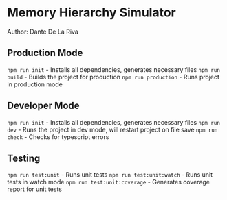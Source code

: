 
# Memory Hierarchy Simulator
Author: Dante De La Riva

## Production Mode

`npm run init` - Installs all dependencies, generates necessary files
`npm run build` - Builds the project for production
`npm run production` - Runs project in production mode

## Developer Mode

`npm run init` - Installs all dependencies, generates necessary files
`npm run dev` - Runs the project in dev mode, will restart project on file save
`npm run check` - Checks for typescript errors

## Testing

`npm run test:unit` - Runs unit tests
`npm run test:unit:watch` - Runs unit tests in watch mode
`npm run test:unit:coverage` - Generates coverage report for unit tests
